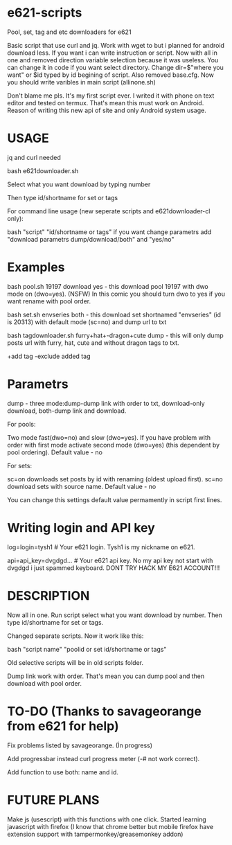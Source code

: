 # e621-scripts
Pool, set, tag and etc downloaders for e621

Basic script that use curl and jq. Work with wget to but i planned for android download less. If you want i can write instruction or script. Now with all in one and removed direction variable selection because it was useless. You can change it in code if you want select directory. Change dir=$"where you want" or $id typed by id begining of script. Also removed base.cfg. Now you should write varibles in main script (allinone.sh)

Don't blame me pls. It's my first script ever. I writed it with phone on text editor and tested on termux. That's mean this must work on Android. Reason of writing this new api of site and only Android system usage. 


# USAGE

jq and curl needed

bash e621downloader.sh

Select what you want download by typing number

Then type id/shortname for set or tags

For command line usage (new seperate scripts and e621downloader-cl only):

bash "script" "id/shortname or tags" if you want change parametrs add "download parametrs dump/download/both" and "yes/no" 

# Examples

bash pool.sh 19197 download yes - this download pool 19197 with dwo mode on (dwo=yes). (NSFW) In this comic you should turn dwo to yes if you want rename with pool order.

bash set.sh envseries both - this download set shortnamed "envseries" (id is 20313) with default mode (sc=no) and dump url to txt

bash tagdownloader.sh furry+hat+-dragon+cute dump - this will only dump posts url with furry, hat, cute and without dragon tags to txt. 

+add tag
-exclude added tag

# Parametrs

dump - three mode:dump-dump link with order to txt, download-only download, both-dump link and download. 

For pools:

Two mode fast(dwo=no) and slow (dwo=yes). If you have problem with order with first mode activate second mode (dwo=yes) (this dependent by pool ordering). Default value - no

For sets:

sc=on downloads set posts by id with renaming (oldest upload first). sc=no download sets with source name. Default value - no

You can change this settings default value permamently in script first lines. 

# Writing login and API key

log=login=tysh1 # Your e621 login. Tysh1 is my nickname on e621. 

api=api_key=dvgdgd... # Your e621 api key. No my api key not start with dvgdgd i just spammed keyboard. DONT TRY HACK MY E621 ACCOUNT!!! 

# DESCRIPTION
Now all in one. Run script select what you want download by number. Then type id/shortname for set or tags. 

Changed separate scripts. Now it work like this:

bash "script name" "poolid or set id/shortname or tags" 

Old selective scripts will be in old scripts folder. 

Dump link work with order. That's mean you can dump pool and then download with pool order. 

# TO-DO (Thanks to savageorange from e621 for help) 

Fix problems listed by savageorange. (İn progress) 

Add progressbar instead curl progress meter (-# not work correct). 

Add function to use both: name and id.


# FUTURE PLANS

Make js (usescript) with this functions with one click. 
Started learning javascript with firefox (I know that chrome better but mobile firefox have extension support with tampermonkey/greasemonkey addon) 
